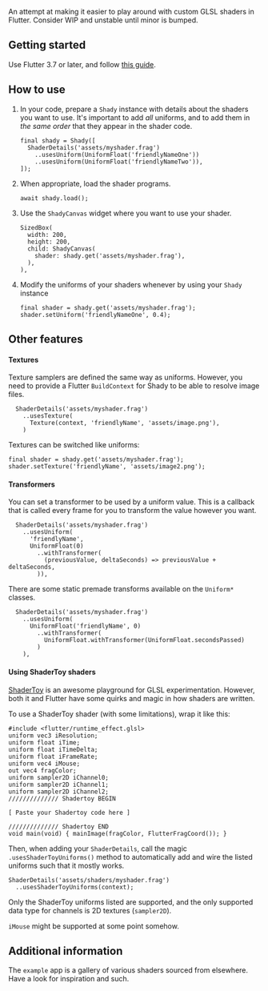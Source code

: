 An attempt at making it easier to play around with custom GLSL shaders in Flutter. Consider WIP and unstable until minor is bumped.

## Getting started

Use Flutter 3.7 or later, and follow [this guide](https://docs.flutter.dev/development/ui/advanced/shaders).

## How to use
1. In your code, prepare a `Shady` instance with details about the shaders you want to use. It's important to add *all* uniforms, and to add them in *the same order* that they appear in the shader code.
    ```
    final shady = Shady([
      ShaderDetails('assets/myshader.frag')
        ..usesUniform(UniformFloat('friendlyNameOne'))
        ..usesUniform(UniformFloat('friendlyNameTwo')),
    ]);
    ```
2. When appropriate, load the shader programs.
    ```
    await shady.load();
    ```
3. Use the `ShadyCanvas` widget where you want to use your shader.
    ```
    SizedBox(
      width: 200,
      height: 200,
      child: ShadyCanvas(
        shader: shady.get('assets/myshader.frag'),
      ),
    ),
    ```
4. Modify the uniforms of your shaders whenever by using your `Shady` instance
    ```
    final shader = shady.get('assets/myshader.frag');
    shader.setUniform('friendlyNameOne', 0.4);
    ```

## Other features

#### Textures

Texture samplers are defined the same way as uniforms. However, you need to provide a Flutter `BuildContext` for Shady to be able to resolve image files.

```
  ShaderDetails('assets/myshader.frag')
    ..usesTexture(
      Texture(context, 'friendlyName', 'assets/image.png'),
    )
```

Textures can be switched like uniforms:

```
final shader = shady.get('assets/myshader.frag');
shader.setTexture('friendlyName', 'assets/image2.png');
```


#### Transformers

You can set a transformer to be used by a uniform value. This is a callback that is called every frame for you to transform the value however you want.

```
  ShaderDetails('assets/myshader.frag')
    ..usesUniform(
      'friendlyName',
      UniformFloat(0)
        ..withTransformer(
          (previousValue, deltaSeconds) => previousValue + deltaSeconds,
        )),
```

There are some static premade transforms available on the `Uniform*` classes.

```
  ShaderDetails('assets/myshader.frag')
    ..usesUniform(
      UniformFloat('friendlyName', 0)
        ..withTransformer(
          UniformFloat.withTransformer(UniformFloat.secondsPassed)
        )
    ),
```

#### Using ShaderToy shaders

[ShaderToy](https://www.shadertoy.com/) is an awesome playground for GLSL experimentation. However, both it and Flutter have some quirks and magic in how shaders are written.

To use a ShaderToy shader (with some limitations), wrap it like this:
```
#include <flutter/runtime_effect.glsl>
uniform vec3 iResolution;
uniform float iTime;
uniform float iTimeDelta;
uniform float iFrameRate;
uniform vec4 iMouse;
out vec4 fragColor;
uniform sampler2D iChannel0;
uniform sampler2D iChannel1;
uniform sampler2D iChannel2;
////////////// Shadertoy BEGIN

[ Paste your Shadertoy code here ]

////////////// Shadertoy END
void main(void) { mainImage(fragColor, FlutterFragCoord()); }
```

Then, when adding your `ShaderDetails`, call the magic `.usesShaderToyUniforms()` method to automatically add and wire the listed uniforms such that it mostly works.

```
ShaderDetails('assets/shaders/myshader.frag')
  ..usesShaderToyUniforms(context);
```

Only the ShaderToy uniforms listed are supported, and the only supported data type for channels is 2D textures (`sampler2D`).

`iMouse` might be supported at some point somehow.

## Additional information

The `example` app is a gallery of various shaders sourced from elsewhere. Have a look for inspiration and such.